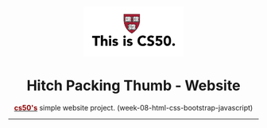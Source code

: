 <div align="center">
  <a href="https://cs50.harvard.edu/x/2023/" target="_blank">
    <img alt="cs50 logo" src="readme-src/media/thisiscs50.png" width="200">
  </a>
</div>

<h1 align="center">Hitch Packing Thumb - Website</h1>

<p style="text-align: center"><a target="_blank" href="https://cs50.harvard.edu/x/2023/psets/8/homepage/"><strong style="color: darkRed">cs50's</strong></a> simple website project. (week-08-html-css-bootstrap-javascript)</p>

---
